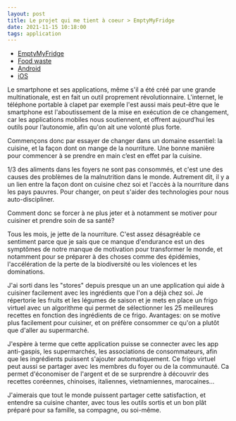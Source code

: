 ```yaml
---
layout: post
title: Le projet qui me tient à coeur > EmptyMyFridge
date: 2021-11-15 10:18:00
tags: application
---
```


- [EmptyMyFridge](https://www.emptymyfridge.com)
- [Food waste](https://www.researchgate.net/publication/331207943_Consumer_Choice_and_Food_Waste_Can_Nudging_Help)
- [Android](https://play.google.com/store/apps/details?id=com.emptymyfridge)
- [iOS](https://apps.apple.com/app/id1550812530)

Le smartphone et ses applications, même s'il a été créé par une grande multinationale, est en fait un outil proprement révolutionnaire. L'internet, le téléphone portable à clapet par exemple l'est aussi mais peut-être que le smartphone est l'aboutissement de la mise en exécution de ce changement, car les applications mobiles nous soutiennent, et offrent aujourd’hui les outils pour l’autonomie, afin qu'on ait une volonté plus forte.

Commençons donc par essayer de changer dans un domaine essentiel: la cuisine, et la façon dont on mange de la nourriture. Une bonne manière pour commencer à se prendre en main c’est en effet par la cuisine. 

1/3 des aliments dans les foyers ne sont pas consommés, et c'est une des causes des problèmes de la malnutrition dans le monde. Autrement dit, il y a un lien entre la façon dont on cuisine chez soi et l'accès à la nourriture dans les pays pauvres. Pour changer, on peut s'aider des technologies pour nous auto-discipliner. 

Comment donc se forcer à ne plus jeter et à notamment se motiver pour cuisiner et prendre soin de sa santé?

Tous les mois, je jette de la nourriture. C'est assez désagréable ce sentiment parce que je sais que ce manque d'endurance est un des symptômes de notre manque de motivation pour transformer le monde, et notamment pour se préparer à des choses comme des épidémies, l'accélération de la perte de la biodiversité ou les violences et les dominations.

J'ai sorti dans les "stores" depuis presque un an une application qui aide à cuisiner facilement avec les ingrédients que l'on a déjà chez soi. Je répertorie les fruits et les légumes de saison et je mets en place un frigo virtuel avec un algorithme qui permet de sélectionner les 25 meilleures recettes en fonction des ingrédients de ce frigo. Avantages: on se motive plus facilement pour cuisiner, et on préfère consommer ce qu'on a plutôt que d'aller au supermarché.

J'espère à terme que cette application puisse se connecter avec les app anti-gaspis, les supermarchés, les associations de consommateurs, afin que les ingrédients puissent s'ajouter automatiquement. Ce frigo virtuel peut aussi se partager avec les membres du foyer ou de la communauté. Ca permet d'économiser de l'argent et de se surprendre à découvrir des recettes coréennes, chinoises, italiennes, vietnamiennes, marocaines... 

J'aimerais que tout le monde puissent partager cette satisfaction, et entendre sa cuisine chanter, avec tous les outils sortis et un bon plât préparé pour sa famille, sa compagne, ou soi-même.
